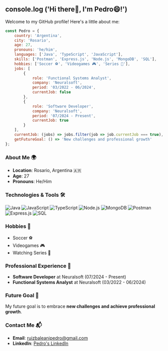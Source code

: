  ##  console.log ('Hi there👋, I'm Pedro😄!')

Welcome to my GitHub profile! Here's a little about me:

```javascript
const Pedro = {
    country: 'Argentina',
    city: 'Rosario',
    age: 27,
    pronouns: 'he/him',
    languages: ['Java', 'TypeScript', 'JavaScript'],
    skills: ['Postman', 'Express.js', 'Node.js', 'MongoDB', 'SQL'],
    hobbies: ['Soccer ⚽', 'Videogames 🎮', 'Series 🍿'],
    jobs: [
        {
            role: 'Functional Systems Analyst',
            company: 'Neuralsoft',
            period: '03/2022 - 06/2024',
            currentJob: false
        },
        {
            role: 'Software Developer',
            company: 'Neuralsoft',
            period: '07/2024 - Present',
            currentJob: true
        }
    ],
    currentJob: (jobs) => jobs.filter(job => job.currentJob === true),
    getFutureGoal: () => 'New challenges and professional growth'
};
```
### About Me 🌍
- **Location**: Rosario, Argentina 🇦🇷
- **Age**: 27
- **Pronouns**: He/Him

### Technologies & Tools 🛠️
<p align="left">
  <img src="https://img.shields.io/badge/Java-ED8B00?style=for-the-badge&logo=openjdk&logoColor=white" alt="Java">
  <img src="https://img.shields.io/badge/JavaScript-F7DF1E?style=for-the-badge&logo=javascript&logoColor=black" alt="JavaScript">
  <img src="https://img.shields.io/badge/TypeScript-3178C6?style=for-the-badge&logo=typescript&logoColor=white" alt="TypeScript">
  <img src="https://img.shields.io/badge/Node.js-339933?style=for-the-badge&logo=node.js&logoColor=white" alt="Node.js">
  <img src="https://img.shields.io/badge/MongoDB-47A248?style=for-the-badge&logo=mongodb&logoColor=white" alt="MongoDB">
  <img src="https://img.shields.io/badge/Postman-FF6C37?style=for-the-badge&logo=postman&logoColor=white" alt="Postman">
  <img src="https://img.shields.io/badge/Express.js-000000?style=for-the-badge&logo=express&logoColor=white" alt="Express.js">
  <img src="https://img.shields.io/badge/SQL-4479A1?style=for-the-badge&logo=mysql&logoColor=white" alt="SQL">
</p>

### Hobbies 🎉
- Soccer ⚽
- Videogames 🎮
- Watching Series 🍿

### Professional Experience 💼
- **Software Developer** at Neuralsoft (07/2024 - Present)
- **Functional Systems Analyst** at Neuralsoft (03/2022 - 06/2024)

### Future Goal 🚀
My future goal is to embrace **new challenges and achieve professional growth**.

### Contact Me 📬
- **Email**: [ruizbaleanipedro@gmail.com](mailto:ruizbaleanipedro@gmail.com)
- **LinkedIn**: [Pedro's LinkedIn](https://www.linkedin.com/in/pedrojruizbaleani/)


